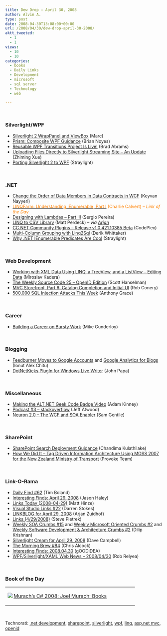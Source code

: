 ```yaml
---
title: Dew Drop – April 30, 2008
author: Alvin A.
type: post
date: 2008-04-30T13:08:00+00:00
url: /2008/04/30/dew-drop-april-30-2008/
aktt_tweeted:
  - 1
  - 1
views:
  - 10
  - 10
categories:
  - books
  - Daily Links
  - Development
  - microsoft
  - sql server
  - Technology
  - web

---
```

&nbsp;

### Silverlight/WPF

  * [Silverlight 2 WrapPanel and ViewBox][1] (Marc)
  * [Prism: Composite WPF Guidance][2] (Brian Noyes)
  * [Reusable WPF Transitions Project Is Live!][3] (Brad Abrams)
  * [Uploading Files Directly to Silverlight Streaming Site &#8211; An Update][4] (Zhiming Xue)
  * [Porting Silverlight 2 to WPF][5] (Straylight)

&nbsp;

### .NET

  * [Change the Order of Data Members in Data Contracts in WCF][6] (Keyvan Nayyeri)
  * [<font color="#ff8000">LINQFarm: Understanding IEnumerable<T>, Part I</font>][7] <font color="#ff8000">(Charlie Calvert)<em> &#8211; Link of the Day</em></font>
  * [Designing with Lambdas &#8211; Part III][8] (Sergio Pereira)
  * [LINQ to CSV Library][9] (Matt Perdeck) _&#8211; via_ [_Arjan_][10]
  * [CC.NET Community Plugins &#8211; Release v1.0.421.10385 Beta][11] (CodePlex)
  * [Multi-Column Grouping with Linq2Sql][12] (Derik Whittaker)
  * [Why .NET IEnumerable Predicates Are Cool][13] (Straylight)

&nbsp;

### Web Development

  * [Working with XML Data Using LINQ, a TreeView, and a ListView &#8211; Editing Data][14] (Miroslav Kadera)
  * [The Weekly Source Code 25 &#8211; OpenID Edition][15] (Scott Hanselman)
  * [MVC Storefront, Part 6: Catalog Completion and Initial UI][16] (Rob Conery)
  * [500,000 SQL Injection Attacks This Week][17] (Anthony Grace)

&nbsp;

### Career

  * [Building a Career on Bursty Work][18] (Mike Gunderloy)

&nbsp;

### Blogging

  * [Feedburner Moves to Google Accounts][19] and [Google Analytics for Blogs][20] (Ionut Alex Chitu)
  * [DotNetKicks PlugIn for Windows Live Writer][21] (John Papa)

&nbsp;

### Miscellaneous

  * [Making the ALT.NET Geek Code Badge Video][22] (Adam Kinney)
  * [Podcast #3 &#8211; stackoverflow][23] (Jeff Atwood)
  * [Neuron 2.0 &#8211; The WCF and SOA Enabler][24] (Sam Gentile)

&nbsp;

### SharePoint

  * [SharePoint Search Deployment Guidance][25] (Chandima Kulathilake)
  * [How We Did It &#8211; Tag Driven Information Architecture Using MOSS 2007 for the New Zealand Ministry of Transport][26] (Provoke Team)

&nbsp;

### Link-O-Rama

  * [Daily Find #62][27] (Tim Boland)
  * [Interesting Finds: April 29, 2008][28] (Jason Haley)
  * [Links Today (2008-04-29)][29] (Matt Hinze)
  * [Visual Studio Links #22][30] (Darren Stokes)
  * [LINKBLOG for April 29, 2008][10] (Arjan Zuidhof)
  * [Links (4/29/2008)][31] (Steve Pietrek)
  * [Weekly SOA Crumbs #15][32] and [Weekly Microsoft Oriented Crumbs #2][33] and [Weekly Software Development & Architecture Crumbs #2][34] (Dilip Krishnan)
  * [Silverlight Cream for April 29, 2008][35] (Dave Campbell)
  * [The Morning Brew #84][36] (Chris Alcock)
  * [Interesting Finds: 2008.04.30][37] (gOODiDEA)
  * [WPF/Silverlight/XAML Web News &#8211; 2008/04/30][38] (Rob Relyea)

&nbsp;

### Book of the Day

<div class="wlWriterSmartContent" id="scid:7dc1bd33-94bd-46fd-a20b-0131235bcd47:54e7093e-de58-4ef1-87d3-ca0af3f9a341" style="padding-right: 0px; display: inline; padding-left: 0px; float: none; padding-bottom: 0px; margin: 0px; padding-top: 0px">
  <table cellspacing="0" cellpadding="2" width="400" border="0" unselectable="on">
    <tr>
      <td valign="top" width="400">
        <p>
          <a title="Murach's C# 2008: Joel Murach: Books" href="http://www.amazon.com/exec/obidos/ASIN/1890774464/alvinashcraft-20"><img data-recalc-dims="1" decoding="async" src="https://i0.wp.com/images.amazon.com/images/P/1890774464.01.MZZZZZZZ.jpg?w=660" border="0" align="left" style="float:left" />Murach&#8217;s C# 2008: Joel Murach: Books</a>
        </p>
      </td>
    </tr>
  </table>
</div>

&nbsp;

<div class="wlWriterSmartContent" id="scid:C16BAC14-9A3D-4c50-9394-FBFEF7A93539:193bb7a1-e338-4ce1-812c-71f25c91a1e2" style="padding-right: 0px; display: inline; padding-left: 0px; padding-bottom: 0px; margin: 0px; padding-top: 0px">
  <!--dotnetkickit-->
</div>

<div class="wlWriterSmartContent" id="scid:d7bf807d-7bb0-458a-811f-90c51817d5c2:38596265-ff84-4ef8-99b6-bf9bf8f130ea" style="padding-right: 0px; display: inline; padding-left: 0px; padding-bottom: 0px; margin: 0px; padding-top: 0px">
  <p>
    <span class="TagSite">Technorati:</span> <a href="http://technorati.com/tag/.net+development" rel="tag" class="tag">.net development</a>, <a href="http://technorati.com/tag/sharepoint" rel="tag" class="tag">sharepoint</a>, <a href="http://technorati.com/tag/silverlight" rel="tag" class="tag">silverlight</a>, <a href="http://technorati.com/tag/wpf" rel="tag" class="tag">wpf</a>, <a href="http://technorati.com/tag/linq" rel="tag" class="tag">linq</a>, <a href="http://technorati.com/tag/asp.net+mvc" rel="tag" class="tag">asp.net mvc</a>, <a href="http://technorati.com/tag/openid" rel="tag" class="tag">openid</a><br /><!-- StartInsertedTags: .net development, sharepoint, silverlight, wpf, linq, asp.net mvc, openid :EndInsertedTags -->
  </p>
</div>

 [1]: http://blogs.msdn.com/publicsector/archive/2008/04/29/silverlight-2-wrappanel-and-viewbox.aspx
 [2]: http://www.softinsight.com/bnoyes/2008/04/29/PrismCompositeWPFGuidance.aspx
 [3]: http://blogs.msdn.com/brada/archive/2008/04/29/reusable-wpf-transitions-project-is-live.aspx
 [4]: http://blogs.msdn.com/zxue/archive/2008/04/29/uploading-files-directly-to-silverlight-streaming-site-an-update.aspx
 [5]: http://blog.kkrankk.com/2008/04/porting-silverlight-20-to-wpf.html
 [6]: http://nayyeri.net/blog/change-the-order-of-data-members-in-data-contracts-in-wcf/
 [7]: http://blogs.msdn.com/charlie/archive/2008/04/28/linqfarm-understanding-ienumerable-t-sets-and-sequences.aspx
 [8]: http://devlicio.us/blogs/sergio_pereira/archive/2008/04/29/designing-with-lambdas-part-iii.aspx
 [9]: http://www.codeproject.com/KB/linq/LINQtoCSV.aspx
 [10]: http://arjansworld.blogspot.com/2008/04/linkblog-for-april-29-2008.html
 [11]: http://www.codeplex.com/ccnetplugins/Release/ProjectReleases.aspx?ReleaseId=12932
 [12]: http://devlicio.us/blogs/derik_whittaker/archive/2008/04/30/multi-column-grouping-with-linq2sql.aspx
 [13]: http://blog.kkrankk.com/2008/04/why-net-ienumerable-predicates-are-cool.html
 [14]: http://aspnet.4guysfromrolla.com/articles/043008-1.aspx
 [15]: http://www.hanselman.com/blog/TheWeeklySourceCode25OpenIDEdition.aspx
 [16]: http://blog.wekeroad.com/mvc-storefront/mvcstore-part-6/
 [17]: http://www.codersbarn.com/post/2008/04/5002c000-SQL-Injection-Attacks-this-Week.aspx
 [18]: http://webworkerdaily.com/2008/04/29/building-career-on-bursty-work/
 [19]: http://googlesystem.blogspot.com/2008/04/feedburner-moves-to-google-accounts.html
 [20]: http://googlesystem.blogspot.com/2008/04/google-analytics-for-blogs.html
 [21]: http://codebetter.com/blogs/john.papa/archive/2008/04/30/dotnetkicks-plugin-for-windows-live-writer.aspx
 [22]: http://adamkinney.com/blog/329/default.aspx
 [23]: http://blog.stackoverflow.com/index.php/2008/04/podcast-3/
 [24]: http://samgentile.com/blogs/samgentile/archive/2008/04/29/neuron-2-0-the-wcf-and-soa-enabler.aspx
 [25]: http://www.chandima.net/Blog/archive/2008/04/30/sharepoint-search-deployment-guidance.aspx
 [26]: http://blogs.msdn.com/sharepoint/archive/2008/04/29/how-we-did-it-tag-driven-information-architecture-using-moss-2007-for-the-new-zealand-ministry-of-transport.aspx
 [27]: http://www.techtoolblog.com/archives/daily-find-62
 [28]: http://jasonhaley.com/blog/archive/2008/04/29/141559.aspx
 [29]: http://mhinze.com/links-today-2008-04-29/
 [30]: http://visualstudiohacks.com/blog/visual-studio-links-22/
 [31]: http://spietrek.blogspot.com/2008/04/links-4292008.html
 [32]: http://itknowledgeexchange.techtarget.com/serviceendpoint/weekly-soa-crumbs-sharp-15-have-you-seen-the-latest-meshup-from-microsoft/
 [33]: http://itknowledgeexchange.techtarget.com/serviceendpoint/weekly-microsoft-oriented-crumbs-sharp-2/
 [34]: http://itknowledgeexchange.techtarget.com/serviceendpoint/weekly-software-development-architecture-crumbs-sharp-2/
 [35]: http://geekswithblogs.net/WynApseTechnicalMusings/archive/2008/04/29/121782.aspx
 [36]: http://blog.cwa.me.uk/2008/04/30/the-morning-brew-84/
 [37]: http://weblogs.asp.net/yuanjian/archive/2008/04/30/interesting-finds-2008-04-30.aspx
 [38]: http://blogs.windowsclient.net/rob_relyea/archive/2008/04/30/wpf-silverlight-xaml-web-news-2008-04-30.aspx